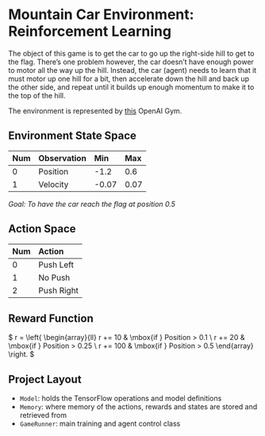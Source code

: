 # Mountain Car Environment: Reinforcement Learning

The object of this game is to get the car to go up the right-side hill to get to the flag. There’s one problem however, the car doesn’t have enough power to motor all the way up the hill. Instead, the car (agent) needs to learn that it must motor up one hill for a bit, then accelerate down the hill and back up the other side, and repeat until it builds up enough momentum to make it to the top of the hill.

The environment is represented by [this](https://github.com/openai/gym/wiki/MountainCar-v0) OpenAI Gym.

## Environment State Space

| Num | Observation | Min   | Max  |
|:----|:------------|:------|:-----|
| 0   | Position    | -1.2  | 0.6  |
| 1   | Velocity    | -0.07 | 0.07 |

*Goal: To have the car reach the flag at position 0.5*

## Action Space

| Num | Action     |
|:----|:-----------|
| 0   | Push Left  |
| 1   | No Push    |
| 2   | Push Right |


## Reward Function

$
r =
\left\{
	\begin{array}{ll}
		r += 10 & \mbox{if } Position > 0.1 \\
		r += 20 & \mbox{if } Position > 0.25 \\
		r += 100 & \mbox{if } Position > 0.5
	\end{array}
\right.
$

## Project Layout

* `Model`: holds the TensorFlow operations and model definitions
* `Memory`: where memory of the actions, rewards and states are stored and retrieved from
* `GameRunner`: main training and agent control class
